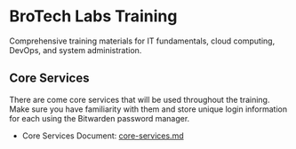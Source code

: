 # BroTech Labs Training

Comprehensive training materials for IT fundamentals, cloud computing, DevOps, and system administration.

## Core Services

There are come core services that will be used throughout the training. Make sure you have familiarity with them and store unique login information for each using the Bitwarden password manager.

- Core Services Document: [core-services.md](core-services.md)